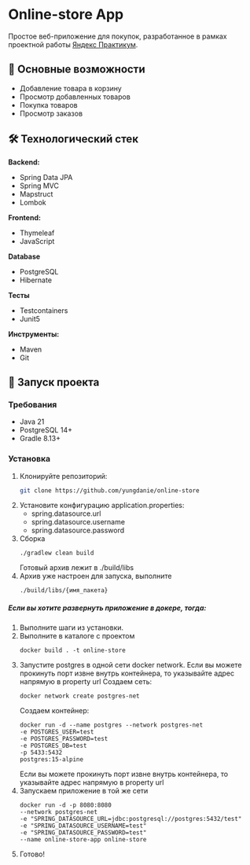 # Online-store App

Простое веб-приложение для покупок, разработанное в рамках проектной работы [Яндекс Практикум](https://practicum.yandex.ru/).

## 🌟 Основные возможности

- Добавление товара в корзину
- Просмотр добавленных товаров
- Покупка товаров
- Просмотр заказов

## 🛠 Технологический стек

**Backend:**
- Spring Data JPA
- Spring MVC
- Mapstruct
- Lombok

**Frontend:**
- Thymeleaf
- JavaScript

**Database**
- PostgreSQL
- Hibernate


**Тесты**
- Testcontainers
- Junit5

**Инструменты:**
- Maven
- Git

## 🚀 Запуск проекта


### Требования
- Java 21
- PostgreSQL 14+
- Gradle 8.13+

### Установка
1. Клонируйте репозиторий:
   ```bash
   git clone https://github.com/yungdanie/online-store
2. Установите конфигурацию application.properties:
    - spring.datasource.url
    - spring.datasource.username
    - spring.datasource.password
3. Сборка
   ```
   ./gradlew clean build 
   ```
   Готовый архив лежит в ./build/libs
4. Архив уже настроен для запуска, выполните
   ```
   ./build/libs/{имя_пакета}
   ```
   
##### Если вы хотите развернуть приложение в докере, тогда:
1. Выполните шаги из установки.
2. Выполните в каталоге с проектом
   ```
   docker build . -t online-store
   ```
3. Запустите postgres в одной сети docker network. 
   Если вы можете прокинуть порт извне внутрь контейнера, 
   то указывайте адрес напрямую в property url
   Создаем сеть:
   ```
   docker network create postgres-net
   ```
   Создаем контейнер:
   ```
   docker run -d --name postgres --network postgres-net
   -e POSTGRES_USER=test       
   -e POSTGRES_PASSWORD=test 
   -e POSTGRES_DB=test        
   -p 5433:5432
   postgres:15-alpine
   ```
   Если вы можете прокинуть порт извне внутрь контейнера, то указывайте адрес напрямую в property url
4. Запускаем приложение в той же сети
   ```
   docker run -d -p 8080:8080 
   --network postgres-net 
   -e "SPRING_DATASOURCE_URL=jdbc:postgresql://postgres:5432/test" 
   -e "SPRING_DATASOURCE_USERNAME=test" 
   -e "SPRING_DATASOURCE_PASSWORD=test"  
   --name online-store-app online-store
   ```
5. Готово!
